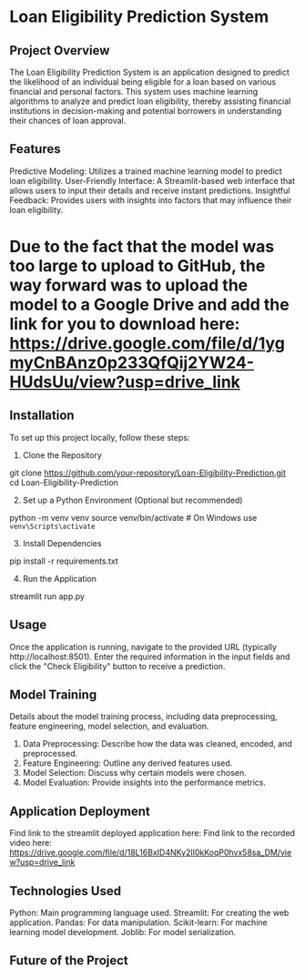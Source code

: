 # Loan Eligibility Prediction System
## Project Overview
The Loan Eligibility Prediction System is an application designed to predict the likelihood of an individual being eligible for a loan based on various financial and personal factors. This system uses machine learning algorithms to analyze and predict loan eligibility, thereby assisting financial institutions in decision-making and potential borrowers in understanding their chances of loan approval.

## Features
Predictive Modeling: Utilizes a trained machine learning model to predict loan eligibility.
User-Friendly Interface: A Streamlit-based web interface that allows users to input their details and receive instant predictions.
Insightful Feedback: Provides users with insights into factors that may influence their loan eligibility.

# Due to the fact that the model was too large to upload to GitHub, the way forward was to upload the model to a Google Drive and add the link for you to download here: https://drive.google.com/file/d/1ygmyCnBAnz0p233QfQij2YW24-HUdsUu/view?usp=drive_link

## Installation
To set up this project locally, follow these steps:

1. Clone the Repository

git clone https://github.com/your-repository/Loan-Eligibility-Prediction.git
cd Loan-Eligibility-Prediction

2. Set up a Python Environment (Optional but recommended)

python -m venv venv
source venv/bin/activate  # On Windows use `venv\Scripts\activate`

3. Install Dependencies

pip install -r requirements.txt

4. Run the Application

streamlit run app.py

## Usage
Once the application is running, navigate to the provided URL (typically http://localhost:8501). Enter the required information in the input fields and click the "Check Eligibility" button to receive a prediction.

## Model Training
Details about the model training process, including data preprocessing, feature engineering, model selection, and evaluation.

1. Data Preprocessing: Describe how the data was cleaned, encoded, and preprocessed.
2. Feature Engineering: Outline any derived features used.
3. Model Selection: Discuss why certain models were chosen.
4. Model Evaluation: Provide insights into the performance metrics.

## Application Deployment
Find link to the streamlit deployed application here: 
Find link to the recorded video here: https://drive.google.com/file/d/18L16BxID4NKy2Il0kKoqP0hvx58sa_DM/view?usp=drive_link 
## Technologies Used
Python: Main programming language used.
Streamlit: For creating the web application.
Pandas: For data manipulation.
Scikit-learn: For machine learning model development.
Joblib: For model serialization.

## Future of the Project
